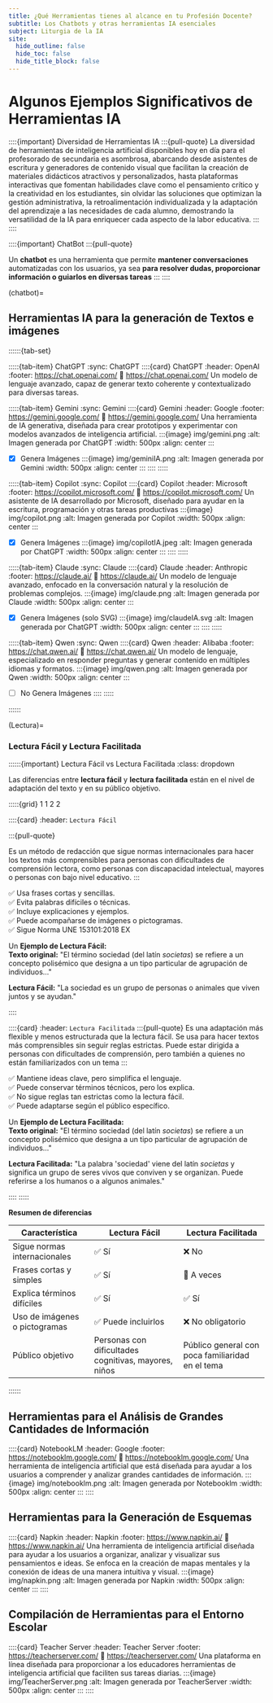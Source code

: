 ```yaml
---
title: ¿Qué Herramientas tienes al alcance en tu Profesión Docente?
subtitle: Los Chatbots y otras herramientas IA esenciales
subject: Liturgia de la IA
site:
  hide_outline: false
  hide_toc: false
  hide_title_block: false
---
```


# Algunos Ejemplos Significativos de Herramientas IA

::::{important} Diversidad de Herramientas IA
:::{pull-quote}
La diversidad de herramientas de inteligencia artificial disponibles hoy en día para el profesorado de secundaria es asombrosa, abarcando desde asistentes de escritura y generadores de contenido visual que facilitan la creación de materiales didácticos atractivos y personalizados, hasta plataformas interactivas que fomentan habilidades clave como el pensamiento crítico y la creatividad en los estudiantes, sin olvidar las soluciones que optimizan la gestión administrativa, la retroalimentación individualizada y la adaptación del aprendizaje a las necesidades de cada alumno, demostrando la versatilidad de la IA para enriquecer cada aspecto de la labor educativa.
:::
::::

::::{important} ChatBot
:::{pull-quote}

Un **chatbot** es una herramienta que permite **mantener conversaciones** automatizadas con los usuarios, ya sea **para resolver dudas, proporcionar información o guiarlos en diversas tareas**
:::
::::

(chatbot)=
## Herramientas IA para la generación de Textos e imágenes

::::::{tab-set}

:::::{tab-item} ChatGPT
:sync: ChatGPT
::::{card} ChatGPT
:header: OpenAI
:footer: https://chat.openai.com/
:link: https://chat.openai.com/
Un modelo de lenguaje avanzado, capaz de generar texto coherente y contextualizado para diversas tareas.

:::::{tab-item} Gemini
:sync: Gemini
::::{card} Gemini
:header: Google
:footer: https://gemini.google.com/
:link: https://gemini.google.com/
Una herramienta de IA generativa, diseñada para crear prototipos y experimentar con modelos avanzados de inteligencia artificial.
:::{image} img/gemini.png
:alt: Imagen generada por ChatGPT
:width: 500px
:align: center
:::
- [x] Genera Imágenes
:::{image} img/geminiIA.png
:alt: Imagen generada por Gemini
:width: 500px
:align: center
:::
::::
:::::

:::::{tab-item} Copilot
:sync: Copilot
::::{card} Copilot
:header: Microsoft
:footer: https://copilot.microsoft.com/
:link: https://copilot.microsoft.com/
Un asistente de IA desarrollado por Microsoft, diseñado para ayudar en la escritura, programación y otras tareas productivas 
:::{image} img/copilot.png
:alt: Imagen generada por Copilot
:width: 500px
:align: center
:::
- [x] Genera Imágenes
:::{image} img/copilotIA.jpeg
:alt: Imagen generada por ChatGPT
:width: 500px
:align: center
:::
::::
:::::

:::::{tab-item} Claude
:sync: Claude
::::{card} Claude
:header: Anthropic
:footer: https://claude.ai/
:link: https://claude.ai/
Un modelo de lenguaje avanzado, enfocado en la conversación natural y la resolución de problemas complejos.
:::{image} img/claude.png
:alt: Imagen generada por Claude
:width: 500px
:align: center
:::
- [x] Genera Imágenes (solo SVG)
:::{image} img/claudeIA.svg
:alt: Imagen generada por ChatGPT
:width: 500px
:align: center
:::
::::
:::::

:::::{tab-item} Qwen
:sync: Qwen
::::{card} Qwen
:header: Alibaba
:footer: https://chat.qwen.ai/
:link: https://chat.qwen.ai/
Un modelo de lenguaje, especializado en responder preguntas y generar contenido en múltiples idiomas y formatos.
:::{image} img/qwen.png
:alt: Imagen generada por Qwen
:width: 500px
:align: center
:::
- [ ] No Genera Imágenes
::::
:::::




::::::

(Lectura)=
### Lectura Fácil y Lectura Facilitada

  ::::::{important} Lectura Fácil vs Lectura Facilitada
  :class: dropdown 

Las diferencias entre **lectura fácil** y **lectura facilitada** están en el nivel de adaptación del texto y en su público objetivo.  

:::::{grid} 1 1 2 2


::::{card}
:header: `Lectura Fácil`

:::{pull-quote}

Es un método de redacción que sigue normas internacionales para hacer los textos más comprensibles para personas con dificultades de comprensión lectora, como personas con discapacidad intelectual, mayores o personas con bajo nivel educativo.
:::

✅ Usa frases cortas y sencillas.  
✅ Evita palabras difíciles o técnicas.  
✅ Incluye explicaciones y ejemplos.  
✅ Puede acompañarse de imágenes o pictogramas.  
✅ Sigue Norma UNE 153101:2018 EX   

Un **Ejemplo de Lectura Fácil:**  
**Texto original:** "El término sociedad (del latín *societas*) se refiere a un concepto polisémico que designa a un tipo particular de agrupación de individuos..."  

**Lectura Fácil:** "La sociedad es un grupo de personas o animales que viven juntos y se ayudan."

::::

::::{card}
:header: `Lectura Facilitada`
:::{pull-quote}
Es una adaptación más flexible y menos estructurada que la lectura fácil. Se usa para hacer textos más comprensibles sin seguir reglas estrictas. Puede estar dirigida a personas con dificultades de comprensión, pero también a quienes no están familiarizados con un tema
:::

✅ Mantiene ideas clave, pero simplifica el lenguaje.  
✅ Puede conservar términos técnicos, pero los explica.  
✅ No sigue reglas tan estrictas como la lectura fácil.  
✅ Puede adaptarse según el público específico. 



Un **Ejemplo de Lectura Facilitada:**  
**Texto original:** "El término sociedad (del latín *societas*) se refiere a un concepto polisémico que designa a un tipo particular de agrupación de individuos..."  

**Lectura Facilitada:** "La palabra 'sociedad' viene del latín *societas* y significa un grupo de seres vivos que conviven y se organizan. Puede referirse a los humanos o a algunos animales."  


::::
:::::


**Resumen de diferencias**  

| Característica      | Lectura Fácil | Lectura Facilitada |
|---------------------|--------------|--------------------|
| Sigue normas internacionales | ✅ Sí | ❌ No |
| Frases cortas y simples | ✅ Sí | 🔹 A veces |
| Explica términos difíciles | ✅ Sí | ✅ Sí |
| Uso de imágenes o pictogramas | ✅ Puede incluirlos | ❌ No obligatorio |
| Público objetivo | Personas con dificultades cognitivas, mayores, niños | Público general con poca familiaridad en el tema 

::::::

## Herramientas para el Análisis de Grandes Cantidades de Información

::::{card} NotebookLM
:header: Google
:footer: https://notebooklm.google.com/
:link: https://notebooklm.google.com/
Una herramienta de inteligencia artificial  que está diseñada para ayudar a los usuarios a comprender y analizar grandes cantidades de información.
:::{image} img/notebooklm.png
:alt: Imagen generada por Notebooklm
:width: 500px
:align: center
:::
::::


## Herramientas para la Generación de Esquemas

::::{card} Napkin
:header: Napkin
:footer: https://www.napkin.ai/
:link: https://www.napkin.ai/
Una herramienta de inteligencia artificial diseñada para ayudar a los usuarios a organizar, analizar y visualizar sus pensamientos e ideas. Se enfoca en la creación de mapas mentales y la conexión de ideas de una manera intuitiva y visual.
:::{image} img/napkin.png
:alt: Imagen generada por Napkin
:width: 500px
:align: center
:::
::::

## Compilación de Herramientas para el Entorno Escolar

::::{card} Teacher Server
:header: Teacher Server
:footer: https://teacherserver.com/
:link: https://teacherserver.com/
Una plataforma en línea diseñada para proporcionar a los educadores herramientas de inteligencia artificial que faciliten sus tareas diarias. 
:::{image} img/TeacherServer.png
:alt: Imagen generada por TeacherServer
:width: 500px
:align: center
:::
::::


